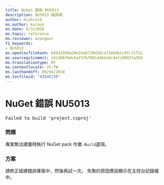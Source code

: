 ```yaml
---
title: NuGet 錯誤 NU5013
description: NU5013 錯誤碼
author: mishra14
ms.author: karann
ms.date: 8/3/2018
ms.topic: reference
ms.reviewer: anangaur
f1_keywords:
- NU5013
ms.openlocfilehash: b4941930a20e2ee8730d28ca7346db1c9fc71f22
ms.sourcegitcommit: 1d1406764c6af5fb7801d462e0c4afc9092fa569
ms.translationtype: MT
ms.contentlocale: zh-TW
ms.lasthandoff: 09/04/2018
ms.locfileid: "43546730"
---
```

# <a name="nuget-error-nu5013"></a>NuGet 錯誤 NU5013
<pre>Failed to build 'project.csproj'</pre>

### <a name="issue"></a>問題

專案無法建置時執行 NuGet pack 作業`-Build`選項。


### <a name="solution"></a>方案

請修正組建錯誤專案中，然後再試一次。 失敗的原因應該顯示在主控台記錄檔中。

